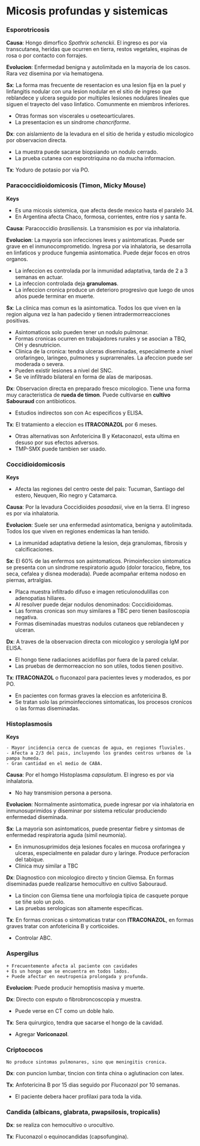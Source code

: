 
# Micosis profundas y sistemicas

### Esporotricosis

**Causa**: Hongo dimorfico *Spothrix schenckii*. El ingreso es por via transcutanea, heridas que ocurren en tierra, restos vegetales, espinas de rosa o por contacto con forrajes.

**Evolucion**: Enfermedad benigna y autolimitada en la mayoria de los casos. Rara vez disemina por via hematogena.

**Sx**: La forma mas frecuente de resentacion es una lesion fija en la puel y linfangitis nodular con una lesion nodular en el sitio de ingreso que reblandece y ulcera seguido por multiples lesiones nodulares lineales que siguen el trayecto del vaso linfatico. Comunmente en miembros inferiores.

- Otras formas son viscerales u oseteoarticulares.
- La presentacion es un sindrome *chancriforme*.

**Dx**: con aislamiento de la levadura en el sitio de herida y estudio micologico por observacion directa.

- La muestra puede sacarse biopsiando un nodulo cerrado.
- La prueba cutanea con esporotriquina no da mucha informacion.

**Tx**: Yoduro de potasio por via PO.

### Paracoccidioidomicosis (Timon, Micky Mouse)

**Keys**

- Es una micosis sistemica, que afecta desde mexico hasta el paralelo 34.
- En Argentina afecta Chaco, formosa, corrientes, entre rios y santa fe.

**Causa**: Paracoccidio *brasiliensis*. La transmision es por via inhalatoria.

**Evolucion**: La mayoria son infecciones leves y asintomaticas. Puede ser grave en el inmunocomprometido. Ingresa por via inhalatoria, se desarrolla en linfaticos y produce fungemia asintomatica. Puede dejar focos en otros organos.

- La infeccion es controlada por la inmunidad adaptativa, tarda de 2 a 3 semanas en actuar.
- La infeccion controlada deja **granulomas**.
- La infeccion cronica produce un deterioro progresivo que luego de unos años puede terminar en muerte.

**Sx**: La clinica mas comun es la asintomatica. Todos los que viven en la region alguna vez la han padecido y tienen intradermorreacciones positivas.

- Asintomaticos solo pueden tener un nodulo pulmonar.
- Formas cronicas ocurren en trabajadores rurales y se asocian a TBQ, OH y desnutricion.
- Clinica de la cronica: tendra ulceras diseminadas, especialmente a nivel orofaringeo, laringeo, pulmones y suprarrenales. La afeccion puede ser moderada o severa.
- Pueden existir lesiones a nivel del SNC.
- Se ve infiltrado bilateral en forma de alas de mariposas.

**Dx**: Observacion directa en preparado fresco micologico. Tiene una forma muy caracteristica de **rueda de timon**. Puede cultivarse en **cultivo Sabouraud** con antibioticos.

- Estudios indirectos son con Ac especificos y ELISA.

**Tx**: El tratamiento a eleccion es **ITRACONAZOL** por 6 meses.

- Otras alternativas son Anfotericina B y Ketaconazol, esta ultima en desuso por sus efectos adversos.
- TMP-SMX puede tambien ser usado.

### Coccidioidomicosis

**Keys**

- Afecta las regiones del centro oeste del pais: Tucuman, Santiago del estero, Neuquen, Rio negro y Catamarca.

**Causa**: Por la levadura Coccidioides *posadasii*, vive en la tierra. El ingreso es por via inhalatoria.

**Evolucion**: Suele ser una enfermedad asintomatica, benigna y autolimitada. Todos los que viven en regiones endemicas la han tenido.

- La inmunidad adaptativa detiene la lesion, deja granulomas, fibrosis y calcificaciones.

**Sx**: El 60% de las enfermos son asintomaticos. Primoinfeccion sintomatica se presenta con un sindrome respiratorio agudo (dolor toracico, fiebre, tos seca, cefalea y disnea moderada). Puede acompañar eritema nodoso en piernas,  artralgias.

- Placa muestra infiltrado difuso e imagen reticulonodulillas con adenopatias hiliares.
- Al resolver puede dejar nodulos denominados: Coccidioidomas.
- Las formas cronicas son muy similares a TBC pero tienen basiloscopia negativa.
- Formas diseminadas muestras nodulos cutaneos que reblandecen y ulceran.

**Dx**: A traves de la observacion directa con micologico y serologia IgM por ELISA.

- El hongo tiene radiaciones acidofilas por fuera de la pared celular.
- Las pruebas de dermorreaccion no son utiles, todos tienen positivo.

**Tx**: **ITRACONAZOL** o fluconazol para pacientes leves y moderados, es por PO.

- En pacientes con formas graves la eleccion es anfotericina B.
- Se tratan solo las primoinfecciones sintomaticas, los procesos cronicos o las formas diseminadas.

### Histoplasmosis

**Keys**

```
- Mayor incidencia cerca de cuencas de agua, en regiones fluviales.
- Afecta a 2/3 del pais, incluyendo los grandes centros urbanos de la pampa humeda.
- Gran cantidad en el medio de CABA.
```

**Causa**: Por el homgo Histoplasma *capsulatum*. El ingreso es por via inhalatoria.

- No hay transmision persona a persona.

**Evolucion**: Normalmente asintomatica, puede ingresar por via inhalatoria en inmunosuprimidos y diseminar por sistema reticular produciendo enfermedad diseminada.

**Sx**: La mayoria son asintomaticos, puede presentar fiebre y sintomas de enfermedad respiratoria aguda (simil neumonia).

- En inmunosuprimidos deja lesiones focales en mucosa orofaringea y ulceras, especialmente en paladar duro y laringe. Produce perforacion del tabique.
- Clinica muy similar a TBC

**Dx**: Diagnostico con micologico directo y tincion Giemsa. En formas diseminadas puede realizarse hemocultivo en cultivo Sabouraud.

- La tincion con Giemsa tiene una morfologia tipica de casquete porque se tiñe solo un polo.
- Las pruebas serologicas son altamente especificas.

**Tx**: En formas cronicas o sintomaticas tratar con **ITRACONAZOL**, en formas graves tratar con anfotericina B y corticoides.

- Controlar ABC.

### Aspergilus

```
+ Frecuentemente afecta al paciente con cavidades
+ Es un hongo que se encuentra en todos lados.
+ Puede afectar en neutropenia prolongada y profunda.
```

**Evolucion**: Puede producir hemoptisis masiva y muerte.

**Dx**: Directo con esputo o fibrobroncoscopia y muestra.

- Puede verse en CT como un doble halo.

**Tx**: Sera quirurgico, tendra que sacarse el hongo de la cavidad.

- Agregar **Voriconazol**.

###  Criptococos

```
No produce sintomas pulmonares, sino que meningitis cronica.
```

**Dx**: con puncion lumbar, tincion con tinta china o aglutinacion con latex.

**Tx**: Anfotericina B por 15 dias seguido por Fluconazol por 10 semanas.

- El paciente debera hacer profilaxi para toda la vida.

### Candida (albicans, glabrata, pwapsilosis, tropicalis)

**Dx**: se realiza con hemocultivo o urocultivo.

**Tx**: Fluconazol o equinocandidas (capsofungina).
